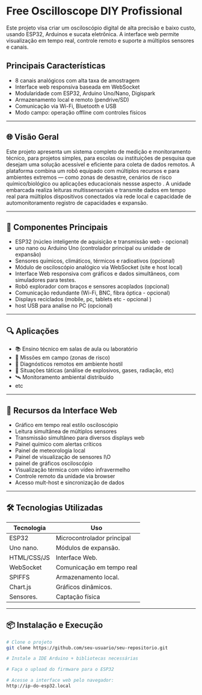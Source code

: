 # Free Oscilloscope DIY Profissional

Este projeto visa criar um osciloscópio digital de alta precisão e baixo custo, usando ESP32, Arduinos e sucata eletrônica. A interface web permite visualização em tempo real, controle remoto e suporte a múltiplos sensores e canais.

## Principais Características
- 8 canais analógicos com alta taxa de amostragem
- Interface web responsiva baseada em WebSocket
- Modularidade com ESP32, Arduino Uno/Nano, Digispark
- Armazenamento local e remoto (pendrive/SD)
- Comunicação via Wi-Fi, Bluetooth e USB
- Modo campo: operação offline com controles físicos

---

## 🌐 Visão Geral

Este projeto apresenta um sistema completo de medição e monitoramento técnico, para projetos simples, para escolas ou instituições de pesquisa que desejam uma solução acessível e eficiente para coleta de dados remotos. A plataforma combina um robô equipado com múltiplos recursos e para ambientes extremos — como zonas de desastre, cenários de risco químico/biológico ou aplicações educacionais nessse aspecto . A unidade embarcada realiza leituras multissensoriais e transmite dados em tempo real para múltiplos dispositivos conectados via rede local e capacidade de automonitoramento registro de capacidades e expansão.

---

## 🤖 Componentes Principais

- ESP32 (núcleo inteligente de aquisição e transmissão web - opcional)
- uno nano ou Arduino Uno (controlador principal ou unidade de expansão)
- Sensores químicos, climáticos, térmicos e radioativos (opcional)
- Módulo de osciloscópio analógico via WebSocket (site e host local)
- Interface Web responsiva com gráficos e dados simultâneos, com simuladores para testes.
- Robô explorador com braços e sensores acoplados (opcional)
- Comunicação redundante (Wi-Fi, BNC, fibra óptica - opcional)
- Displays reciclados (mobile, pc, tablets etc - opcional )
- host USB para analise no PC (opcional)

---

## 🔍 Aplicações

- 📚 Ensino técnico em salas de aula ou laboratório 
- 🌋 Missões em campo (zonas de risco)
- 🧪 Diagnósticos remotos em ambiente hostil
- 🔐 Situações táticas (análise de explosivos, gases, radiação, etc)
- 🛰️ Monitoramento ambiental distribuído
- etc

---

## 🧰 Recursos da Interface Web

- Gráfico em tempo real estilo osciloscópio
- Leitura simultânea de múltiplos sensores
- Transmissão simultâneo para diversos displays web
- Painel químico com alertas críticos
- Painel de meteorologia local
- Painel de visualização de sensores I\O
- painel de gráficos osciloscópio 
- Visualização térmica com vídeo infravermelho
- Controle remoto da unidade via browser
- Acesso mult-host e sincronização de dados

---

## 🛠️ Tecnologias Utilizadas

| Tecnologia | Uso |
|------------|-----|
| ESP32       | Microcontrolador principal |
| Uno nano.   | Módulos de expansão.       |
| HTML/CSS/JS | Interface Web.             |
| WebSocket   | Comunicação em tempo real  |
| SPIFFS      | Armazenamento local.       |
| Chart.js    | Gráficos dinâmicos.        |
| Sensores.   | Captação física            |

---

## 📦 Instalação e Execução

```bash
# Clone o projeto
git clone https://github.com/seu-usuario/seu-repositorio.git

# Instale a IDE Arduino + bibliotecas necessárias

# Faça o upload do firmware para o ESP32

# Acesse a interface web pelo navegador:
http://ip-do-esp32.local